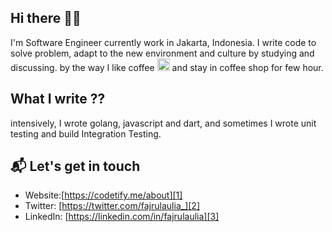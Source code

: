 ## Hi there 👋🏻

I'm Software Engineer currently work in Jakarta, Indonesia. I write code to solve problem, adapt to the new environment and culture by studying and discussing. by the way I like coffee <img class="emoji" alt="coffee" height="20" width="20" src="https://github.githubassets.com/images/icons/emoji/unicode/2615.png"> and stay in coffee shop for few hour.

## What I write ??
intensively, I wrote golang, javascript and dart, and sometimes I wrote unit testing and build Integration Testing.

## 📬 Let's get in touch
- Website:[https://codetify.me/about][1]
- Twitter: [https://twitter.com/fajrulaulia_][2]
- LinkedIn: [https://linkedin.com/in/fajrulaulia][3]

[1]: https://codetify.me/about
[2]: https://twitter.com/fajrulaulia
[3]: https://linkedin.com/in/fajrulaulia
